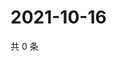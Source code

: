 # 2021-10-16

共 0 条

<!-- BEGIN -->
<!-- 最后更新时间 Sat Oct 16 2021 04:15:32 GMT+0800 (China Standard Time) -->

<!-- END -->
